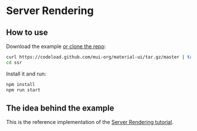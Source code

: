 # Server Rendering

## How to use

Download the example [or clone the repo](https://github.com/mui-org/material-ui):

```bash
curl https://codeload.github.com/mui-org/material-ui/tar.gz/master | tar -xz --strip=2  material-ui-master/examples/ssr
cd ssr
```

Install it and run:

```bash
npm install
npm run start
```

## The idea behind the example

This is the reference implementation of the [Server Rendering tutorial](https://material-ui.com/guides/server-rendering/).
